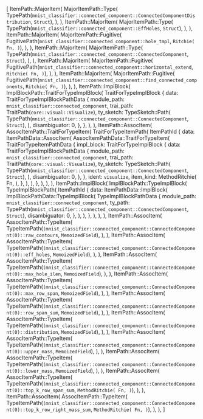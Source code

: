 [
    ItemPath::MajorItem(
        MajorItemPath::Type(
            TypePath(`mnist_classifier::connected_component::ConnectedComponentDistribution`, `Struct`),
        ),
    ),
    ItemPath::MajorItem(
        MajorItemPath::Type(
            TypePath(`mnist_classifier::connected_component::EffHoles`, `Struct`),
        ),
    ),
    ItemPath::MajorItem(
        MajorItemPath::Fugitive(
            FugitivePath(`mnist_classifier::connected_component::hole_tmpl`, `Ritchie(
                Fn,
            )`),
        ),
    ),
    ItemPath::MajorItem(
        MajorItemPath::Type(
            TypePath(`mnist_classifier::connected_component::ConnectedComponent`, `Struct`),
        ),
    ),
    ItemPath::MajorItem(
        MajorItemPath::Fugitive(
            FugitivePath(`mnist_classifier::connected_component::horizontal_extend`, `Ritchie(
                Fn,
            )`),
        ),
    ),
    ItemPath::MajorItem(
        MajorItemPath::Fugitive(
            FugitivePath(`mnist_classifier::connected_component::find_connected_components`, `Ritchie(
                Fn,
            )`),
        ),
    ),
    ItemPath::ImplBlock(
        ImplBlockPath::TraitForTypeImplBlock(
            TraitForTypeImplBlock {
                data: TraitForTypeImplBlockPathData {
                    module_path: `mnist_classifier::connected_component`,
                    trai_path: TraitPath(`core::visual::Visualize`),
                    ty_sketch: TypeSketch::Path(
                        TypePath(`mnist_classifier::connected_component::ConnectedComponent`, `Struct`),
                    ),
                    disambiguator: 0,
                },
            },
        ),
    ),
    ItemPath::AssocItem(
        AssocItemPath::TraitForTypeItem(
            TraitForTypeItemPath(
                ItemPathId {
                    data: ItemPathData::AssocItem(
                        AssocItemPathData::TraitForTypeItem(
                            TraitForTypeItemPathData {
                                impl_block: TraitForTypeImplBlock {
                                    data: TraitForTypeImplBlockPathData {
                                        module_path: `mnist_classifier::connected_component`,
                                        trai_path: TraitPath(`core::visual::Visualize`),
                                        ty_sketch: TypeSketch::Path(
                                            TypePath(`mnist_classifier::connected_component::ConnectedComponent`, `Struct`),
                                        ),
                                        disambiguator: 0,
                                    },
                                },
                                ident: `visualize`,
                                item_kind: MethodRitchie(
                                    Fn,
                                ),
                            },
                        ),
                    ),
                },
            ),
        ),
    ),
    ItemPath::ImplBlock(
        ImplBlockPath::TypeImplBlock(
            TypeImplBlockPath(
                ItemPathId {
                    data: ItemPathData::ImplBlock(
                        ImplBlockPathData::TypeImplBlock(
                            TypeImplBlockPathData {
                                module_path: `mnist_classifier::connected_component`,
                                ty_path: TypePath(`mnist_classifier::connected_component::ConnectedComponent`, `Struct`),
                                disambiguator: 0,
                            },
                        ),
                    ),
                },
            ),
        ),
    ),
    ItemPath::AssocItem(
        AssocItemPath::TypeItem(
            TypeItemPath(`(mnist_classifier::connected_component::ConnectedComponent(0)::raw_contours`, `MemoizedField`),
        ),
    ),
    ItemPath::AssocItem(
        AssocItemPath::TypeItem(
            TypeItemPath(`(mnist_classifier::connected_component::ConnectedComponent(0)::eff_holes`, `MemoizedField`),
        ),
    ),
    ItemPath::AssocItem(
        AssocItemPath::TypeItem(
            TypeItemPath(`(mnist_classifier::connected_component::ConnectedComponent(0)::max_hole_ilen`, `MemoizedField`),
        ),
    ),
    ItemPath::AssocItem(
        AssocItemPath::TypeItem(
            TypeItemPath(`(mnist_classifier::connected_component::ConnectedComponent(0)::max_row_span`, `MemoizedField`),
        ),
    ),
    ItemPath::AssocItem(
        AssocItemPath::TypeItem(
            TypeItemPath(`(mnist_classifier::connected_component::ConnectedComponent(0)::row_span_sum`, `MemoizedField`),
        ),
    ),
    ItemPath::AssocItem(
        AssocItemPath::TypeItem(
            TypeItemPath(`(mnist_classifier::connected_component::ConnectedComponent(0)::distribution`, `MemoizedField`),
        ),
    ),
    ItemPath::AssocItem(
        AssocItemPath::TypeItem(
            TypeItemPath(`(mnist_classifier::connected_component::ConnectedComponent(0)::upper_mass`, `MemoizedField`),
        ),
    ),
    ItemPath::AssocItem(
        AssocItemPath::TypeItem(
            TypeItemPath(`(mnist_classifier::connected_component::ConnectedComponent(0)::lower_mass`, `MemoizedField`),
        ),
    ),
    ItemPath::AssocItem(
        AssocItemPath::TypeItem(
            TypeItemPath(`(mnist_classifier::connected_component::ConnectedComponent(0)::top_k_row_span_sum`, `MethodRitchie(
                Fn,
            )`),
        ),
    ),
    ItemPath::AssocItem(
        AssocItemPath::TypeItem(
            TypeItemPath(`(mnist_classifier::connected_component::ConnectedComponent(0)::top_k_row_right_mass_sum`, `MethodRitchie(
                Fn,
            )`),
        ),
    ),
]